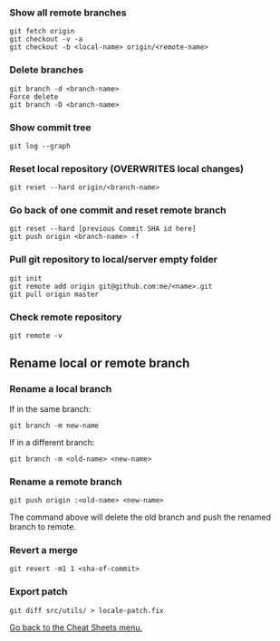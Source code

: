### Show all remote branches
```
git fetch origin
git checkout -v -a
git checkout -b <local-name> origin/<remote-name>
```
### Delete branches
```
git branch -d <branch-name>
Force delete
git branch -D <branch-name>
```

### Show commit tree
```
git log --graph
```

### Reset local repository (OVERWRITES local changes)
```
git reset --hard origin/<branch-name>
```

### Go back of one commit and reset remote branch
```
git reset --hard [previous Commit SHA id here]
git push origin <branch-name> -f
```

### Pull git repository to local/server empty folder
```
git init
git remote add origin git@github.com:me/<name>.git
git pull origin master
```

### Check remote repository
```
git remote -v
```

## Rename local or remote branch

### Rename a local branch
If in the same branch:
```
git branch -m new-name
```
If in a different branch:
```
git branch -m <old-name> <new-name>
```

### Rename a remote branch
```
git push origin :<old-name> <new-name>
```
The command above will delete the old branch and push the renamed branch to remote. 

### Revert a merge
```
git revert -m1 1 <sha-of-commit>
```

### Export patch
```
git diff src/utils/ > locale-patch.fix
```

[Go back to the Cheat Sheets menu.](../README.md)
